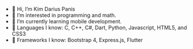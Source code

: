 - 👋 Hi, I’m Kim Darius Panis
- 👀 I’m interested in programming and math. 
- 🌱 I’m currently learning mobile development. 
- 🔧 Languages I know: C, C++, C#, Dart, Python, Javascript, HTML5, and CSS3
- 🥽 Frameworks I know: Bootstrap 4, Express.js, Flutter
<!---
WhooperDar/WhooperDar is a ✨ special ✨ repository because its `README.md` (this file) appears on your GitHub profile.
You can click the Preview link to take a look at your changes.
--->
